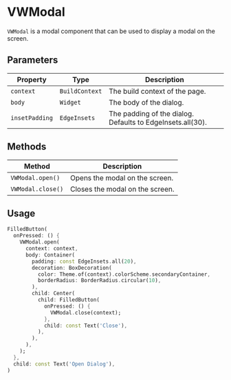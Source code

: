 # VWModal

`VWModal` is a modal component that can be used to display a modal on the screen.

## Parameters

| Property       | Type           | Description                                                |
|----------------|----------------|------------------------------------------------------------|
| `context`      | `BuildContext` | The build context of the page.                             |
| `body`         | `Widget`       | The body of the dialog.                                    |
| `insetPadding` | `EdgeInsets`   | The padding of the dialog. Defaults to EdgeInsets.all(30). |

## Methods

| Method            | Description                     |
|-------------------|---------------------------------|
| `VWModal.open()`  | Opens the modal on the screen.  |
| `VWModal.close()` | Closes the modal on the screen. |

## Usage

```dart
FilledButton(
  onPressed: () {
    VWModal.open(
      context: context,
      body: Container(
        padding: const EdgeInsets.all(20),
        decoration: BoxDecoration(
          color: Theme.of(context).colorScheme.secondaryContainer,
          borderRadius: BorderRadius.circular(10),
        ),
        child: Center(
          child: FilledButton(
            onPressed: () {
              VWModal.close(context);
            },
            child: const Text('Close'),
          ),
        ),
      ),
    );
  },
  child: const Text('Open Dialog'),
)
```